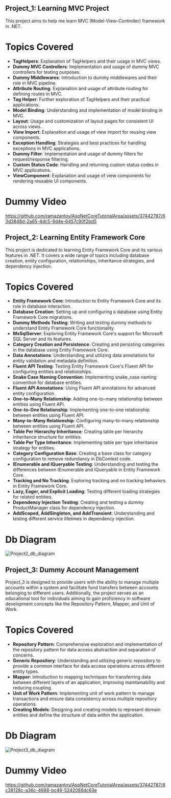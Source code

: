 ## Project_1: Learning MVC Project

This project aims to help me learn MVC (Model-View-Controller) framework in .NET.

# Topics Covered

- **TagHelpers**: Explanation of TagHelpers and their usage in MVC views.
- **Dummy MVC Controllers**: Implementation and usage of dummy MVC controllers for testing purposes.
- **Dummy Middlewares**: Introduction to dummy middlewares and their role in MVC pipeline.
- **Attribute Routing**: Explanation and usage of attribute routing for defining routes in MVC.
- **Tag Helper**: Further exploration of TagHelpers and their practical applications.
- **Model Binding**: Understanding and implementation of model binding in MVC.
- **Layout**: Usage and customization of layout pages for consistent UI across views.
- **View Import**: Explanation and usage of view import for reusing view components.
- **Exception Handling**: Strategies and best practices for handling exceptions in MVC applications.
- **Dummy Filter**: Implementation and usage of dummy filters for request/response filtering.
- **Custom Status Code**: Handling and returning custom status codes in MVC applications.
- **ViewComponent**: Explanation and usage of view components for rendering reusable UI components.

# Dummy Video
https://github.com/ramazantoy/AspNetCoreTutorialArea/assets/37442787/63d3848d-2a65-4dc5-9d4e-6457c90f2bd5

## Project_2: Learning Entity Framework Core
This project is dedicated to learning Entity Framework Core and its various features in .NET. It covers a wide range of topics including database creation, entity configuration, relationships, inheritance strategies, and dependency injection.
# Topics Covered
- **Entity Framework Core**: Introduction to Entity Framework Core and its role in database interaction.
- **Database Creation**: Setting up and configuring a database using Entity Framework Core migrations.
- **Dummy Methods Testing**: Writing and testing dummy methods to understand Entity Framework Core functionality.
- **MsSqlServer**: Exploring Entity Framework Core's support for Microsoft SQL Server and its features.
- **Category Creation and Persistence**: Creating and persisting categories in the database using Entity Framework Core.
- **Data Annotations**: Understanding and utilizing data annotations for entity validation and metadata definition.
- **Fluent API Testing**: Testing Entity Framework Core's Fluent API for configuring entities and relationships.
- **Snake Case Naming Convention**: Implementing snake_case naming convention for database entities.
- **Fluent API Annotations**: Using Fluent API annotations for advanced entity configuration.
- **One-to-Many Relationship**: Adding one-to-many relationship between entities using Fluent API.
- **One-to-One Relationship**: Implementing one-to-one relationship between entities using Fluent API.
- **Many-to-Many Relationship**: Configuring many-to-many relationship between entities using Fluent API.
- **Table Per Hierarchy Inheritance**: Creating table per hierarchy inheritance structure for entities.
- **Table Per Type Inheritance**: Implementing table per type inheritance strategy for entities.
- **Category Configuration Base**: Creating a base class for category configuration to remove redundancy in DbContext code.
- **IEnumerable and IQueryable Testing**: Understanding and testing the differences between IEnumerable and IQueryable in Entity Framework Core.
- **Tracking and No Tracking**: Exploring tracking and no tracking behaviors in Entity Framework Core.
- **Lazy, Eager, and Explicit Loading**: Testing different loading strategies for related entities.
- **Dependency Injection Testing**: Creating and testing a dummy ProductManager class for dependency injection.
- **AddScoped, AddSingleton, and AddTransient**: Understanding and testing different service lifetimes in dependency injection.
# Db Diagram
![Project2_db_diagram](https://github.com/ramazantoy/AspNetCoreTutorialArea/assets/37442787/32d6c5f4-2efd-4999-9b6a-49aa5424def8)

## Project_3: Dummy Account Management
Project_3 is designed to provide users with the ability to manage multiple accounts within a system and facilitate fund transfers between accounts belonging to different users. Additionally, the project serves as an educational tool for individuals aiming to gain proficiency in software development concepts like the Repository Pattern, Mapper, and Unit of Work.
# Topics Covered
- **Repository Pattern**: Comprehensive exploration and implementation of the repository pattern for data access abstraction and separation of concerns.
- **Generic Repository**: Understanding and utilizing generic repository to provide a common interface for data access operations across different entity types.
- **Mapper**: Introduction to mapping techniques for transferring data between different layers of an application, improving maintainability and reducing coupling.
- **Unit of Work Pattern**: Implementing unit of work pattern to manage transactions and ensure data consistency across multiple repository operations.
- **Creating Models**: Designing and creating models to represent domain entities and define the structure of data within the application.
# Db Diagram
![Project3_db_diagram](https://github.com/ramazantoy/AspNetCoreTutorialArea/assets/37442787/54f7ddd5-cfd8-4458-9b69-846170de36e0)
# Dummy Video
https://github.com/ramazantoy/AspNetCoreTutorialArea/assets/37442787/8c38128c-a36c-4688-bc48-5242088dc63e










